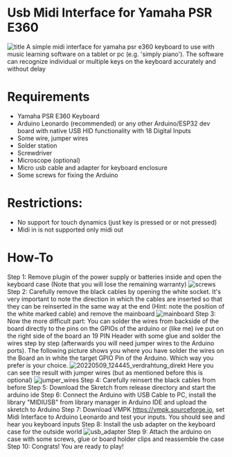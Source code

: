 # Usb Midi Interface for Yamaha PSR E360
![title](https://github.com/user-attachments/assets/5e19b155-ed9c-4c62-a946-06533dfe7f22)
A simple midi interface for yamaha psr e360 keyboard to use with music learning software on a tablet or pc (e.g. 'simply piano'). 
The software can recognize individual or multiple keys on the keyboard
 accurately and without delay

# Requirements
* Yamaha PSR E360 Keyboard
* Arduino Leonardo (recommended) or any other Arduino/ESP32 dev board with native USB HID functionality with 18 Digital Inputs
* Some wire, jumper wires
* Solder station
* Screwdriver
* Microscope (optional)
* Micro usb cable and adapter for keyboard enclosure
* Some screws for fixing the Arduino

# Restrictions:
* No support for touch dynamics (just key is pressed or or not pressed)
* Midi in is not supported only midi out

# How-To
Step 1: 
Remove plugin of the power supply or batteries inside and open the keyboard case (Note that you will lose the remaining warranty) ![screws](https://github.com/user-attachments/assets/bbcd0ccd-3c16-4224-841f-c1229925b69e)
Step 2: 
Carefully remove the black cables by opening the white socket. It's very important to note the direction in which the cables are inserted so that they can be reinserted in the same way at the end (Hint: note the position of the white marked cable) and remove the mainboard  ![mainboard](https://github.com/user-attachments/assets/5ffe689c-2cd0-464d-83ab-ce3d05781627)
Step 3: 
Now the more difficult part: You can solder the wires from backside of the board directly to the pins on the GPIOs of the arduino or (like me) ive put on the right side of the board an 19 PIN Header with some glue and solder the wires step by step (afterwards you will need jumper wires to the Arduino ports). The following picture shows you where you have solder the wires on the Board an in white the target GPIO Pin of the Arduino. Which way you prefer is your choice. ![20220509_124445_verdrahtung_direkt](https://github.com/user-attachments/assets/9adffc1d-a2fc-4815-8e37-f4350df06015) Here you can see the result with jumper wires (but as mentioned before this is optional) ![jumper_wires](https://github.com/user-attachments/assets/0a221dd5-db40-4e67-966b-9aded31f5ab2)
Step 4: 
Carefully reinsert the black cables from before 
Step 5: 
Download the Skretch from release directory and start the arduino ide
Step 6: 
Connect the Arduino with USB Cable to PC, install the library "MIDIUSB" from library manager in Arduino IDE and upload the skretch to Arduino 
Step 7: 
Download VMPK https://vmpk.sourceforge.io, set Midi Interface to Arduino Leonardo and test your inputs. You should see and hear you keyboard inputs
Step 8: 
Install the usb adapter on the keyboard case for the outside world ![usb_adapter](https://github.com/user-attachments/assets/a71c92b3-18c8-4a13-b470-ad198eb77fa7)
Step 9: 
Attach the arduino on case with some screws, glue or board holder clips and reassemble the case
Step 10: 
Congrats! You are ready to play!
